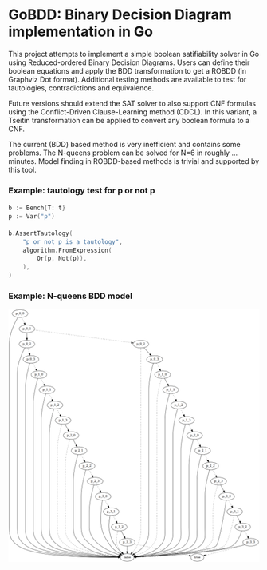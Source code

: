 # GoBDD: Binary Decision Diagram implementation in Go

This project attempts to implement a simple boolean satifiability solver in Go using Reduced-ordered Binary Decision Diagrams.
Users can define their boolean equations and apply the BDD transformation to get a ROBDD (in Graphviz Dot format).
Additional testing methods are available to test for tautologies, contradictions and equivalence.

Future versions should extend the SAT solver to also support CNF formulas using the Conflict-Driven Clause-Learning method (CDCL).
In this variant, a Tseitin transformation can be applied to convert any boolean formula to a CNF.

The current (BDD) based method is very inefficient and contains some problems. The N-queens problem can be solved for N=6 in roughly ... minutes.
Model finding in ROBDD-based methods is trivial and supported by this tool.

### Example: tautology test for p or not p

```go
b := Bench{T: t}
p := Var("p")

b.AssertTautology(
    "p or not p is a tautology",
    algorithm.FromExpression(
        Or(p, Not(p)),
    ),
)
```

### Example: N-queens BDD model

![n-queens model](doc/images/bdd.dot.png)